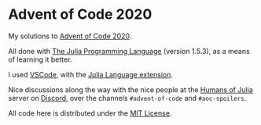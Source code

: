 # Advent of Code 2020

My solutions to [Advent of Code 2020](https://adventofcode.com/2020).

All done with [The Julia Programming Language](https://julialang.org/) (version 1.5.3), as a means of learning it better.

I used [VSCode](https://code.visualstudio.com), with the [Julia Language extension](https://marketplace.visualstudio.com/items?itemName=julialang.language-julia).

Nice discussions along the way with the nice people at the [Humans of Julia](https://discord.com/invite/C5h9D4j) server on [Discord](https://discord.com), over the channels `#advent-of-code` and `#aoc-spoilers`.

All code here is distributed under the [MIT License](LICENSE).
